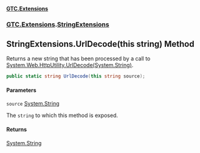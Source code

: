 #### [GTC.Extensions](GTCExtensions.md 'GTC Extensions')
### [GTC.Extensions](GTCExtensions.md#GTC.Extensions 'GTC.Extensions').[StringExtensions](StringExtensions.md 'GTC.Extensions.StringExtensions')

## StringExtensions.UrlDecode(this string) Method

Returns a new string that has been processed by a call to [System.Web.HttpUtility.UrlDecode(System.String)](https://docs.microsoft.com/en-us/dotnet/api/System.Web.HttpUtility.UrlDecode#System_Web_HttpUtility_UrlDecode_System_String_ 'System.Web.HttpUtility.UrlDecode(System.String)').

```csharp
public static string UrlDecode(this string source);
```
#### Parameters

<a name='GTC.Extensions.StringExtensions.UrlDecode(thisstring).source'></a>

`source` [System.String](https://docs.microsoft.com/en-us/dotnet/api/System.String 'System.String')

The `string` to which this method is exposed.

#### Returns
[System.String](https://docs.microsoft.com/en-us/dotnet/api/System.String 'System.String')